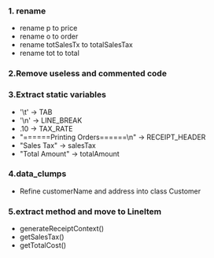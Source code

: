### 1. rename
* rename p to price
* rename o to order
* rename totSalesTx to totalSalesTax
* rename tot to total
### 2.Remove useless and commented code
### 3.Extract static variables
* '\t' -> TAB
* '\n' -> LINE_BREAK
* .10 -> TAX_RATE
* "======Printing Orders======\n" -> RECEIPT_HEADER
* "Sales Tax" -> salesTax
* "Total Amount" -> totalAmount
### 4.data_clumps
* Refine customerName and address into class Customer
### 5.extract method and move to LineItem
* generateReceiptContext()
* getSalesTax()
* getTotalCost()
